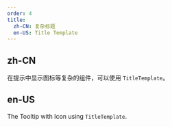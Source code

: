 ```yaml
---
order: 4
title:
  zh-CN: 复杂标题
  en-US: Title Template
---
```


## zh-CN

在提示中显示图标等复杂的组件，可以使用 `TitleTemplate`。

## en-US

The Tooltip with Icon using `TitleTemplate`.